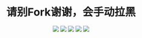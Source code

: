 <div align="center"> 
<h1 align="center">请别Fork谢谢，会手动拉黑</h1>
<img src="https://img.shields.io/github/issues/Maomaoyu0319/Fuck-Fork?color=green">
<img src="https://img.shields.io/github/stars/Maomaoyu0319/Fuck-Fork?color=yellow">
<img src="https://img.shields.io/github/forks/Maomaoyu0319/Fuck-Fork?color=orange">
<img src="https://img.shields.io/github/license/Maomaoyu0319/Fuck-Fork?color=ff69b4">
<img src="https://img.shields.io/github/languages/code-size/Maomaoyu0319/Fuck-Fork?color=blueviolet">
</div>

<br>
